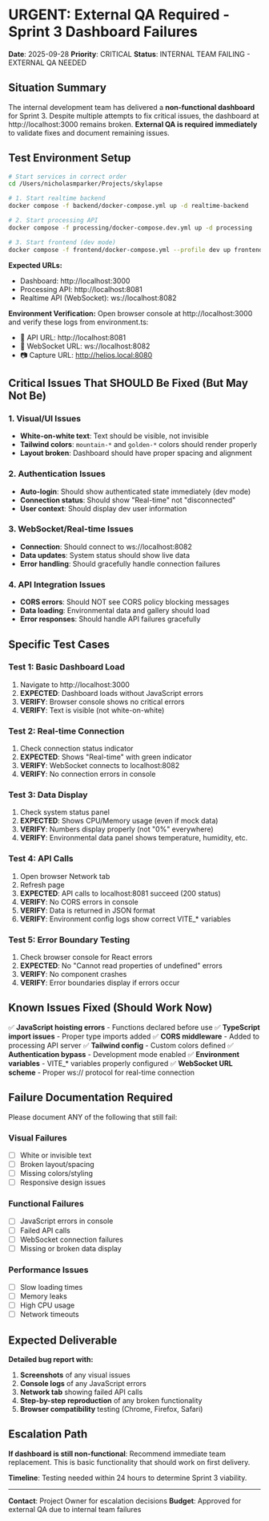 # URGENT: External QA Required - Sprint 3 Dashboard Failures

**Date**: 2025-09-28
**Priority**: CRITICAL
**Status**: INTERNAL TEAM FAILING - EXTERNAL QA NEEDED

## Situation Summary

The internal development team has delivered a **non-functional dashboard** for Sprint 3. Despite multiple attempts to fix critical issues, the dashboard at http://localhost:3000 remains broken. **External QA is required immediately** to validate fixes and document remaining issues.

## Test Environment Setup

```bash
# Start services in correct order
cd /Users/nicholasmparker/Projects/skylapse

# 1. Start realtime backend
docker compose -f backend/docker-compose.yml up -d realtime-backend

# 2. Start processing API
docker compose -f processing/docker-compose.dev.yml up -d processing

# 3. Start frontend (dev mode)
docker compose -f frontend/docker-compose.yml --profile dev up frontend-dev
```

**Expected URLs:**
- Dashboard: http://localhost:3000
- Processing API: http://localhost:8081
- Realtime API (WebSocket): ws://localhost:8082

**Environment Verification:**
Open browser console at http://localhost:3000 and verify these logs from environment.ts:
- 📡 API URL: http://localhost:8081
- 🔌 WebSocket URL: ws://localhost:8082
- 📷 Capture URL: http://helios.local:8080

## Critical Issues That SHOULD Be Fixed (But May Not Be)

### 1. Visual/UI Issues
- **White-on-white text**: Text should be visible, not invisible
- **Tailwind colors**: `mountain-*` and `golden-*` colors should render properly
- **Layout broken**: Dashboard should have proper spacing and alignment

### 2. Authentication Issues
- **Auto-login**: Should show authenticated state immediately (dev mode)
- **Connection status**: Should show "Real-time" not "disconnected"
- **User context**: Should display dev user information

### 3. WebSocket/Real-time Issues
- **Connection**: Should connect to ws://localhost:8082
- **Data updates**: System status should show live data
- **Error handling**: Should gracefully handle connection failures

### 4. API Integration Issues
- **CORS errors**: Should NOT see CORS policy blocking messages
- **Data loading**: Environmental data and gallery should load
- **Error responses**: Should handle API failures gracefully

## Specific Test Cases

### Test 1: Basic Dashboard Load
1. Navigate to http://localhost:3000
2. **EXPECTED**: Dashboard loads without JavaScript errors
3. **VERIFY**: Browser console shows no critical errors
4. **VERIFY**: Text is visible (not white-on-white)

### Test 2: Real-time Connection
1. Check connection status indicator
2. **EXPECTED**: Shows "Real-time" with green indicator
3. **VERIFY**: WebSocket connects to localhost:8082
4. **VERIFY**: No connection errors in console

### Test 3: Data Display
1. Check system status panel
2. **EXPECTED**: Shows CPU/Memory usage (even if mock data)
3. **VERIFY**: Numbers display properly (not "0%" everywhere)
4. **VERIFY**: Environmental data panel shows temperature, humidity, etc.

### Test 4: API Calls
1. Open browser Network tab
2. Refresh page
3. **EXPECTED**: API calls to localhost:8081 succeed (200 status)
4. **VERIFY**: No CORS errors in console
5. **VERIFY**: Data is returned in JSON format
6. **VERIFY**: Environment config logs show correct VITE_* variables

### Test 5: Error Boundary Testing
1. Check browser console for React errors
2. **EXPECTED**: No "Cannot read properties of undefined" errors
3. **VERIFY**: No component crashes
4. **VERIFY**: Error boundaries display if errors occur

## Known Issues Fixed (Should Work Now)

✅ **JavaScript hoisting errors** - Functions declared before use
✅ **TypeScript import issues** - Proper type imports added
✅ **CORS middleware** - Added to processing API server
✅ **Tailwind config** - Custom colors defined
✅ **Authentication bypass** - Development mode enabled
✅ **Environment variables** - VITE_* variables properly configured
✅ **WebSocket URL scheme** - Proper ws:// protocol for real-time connection

## Failure Documentation Required

Please document ANY of the following that still fail:

### Visual Failures
- [ ] White or invisible text
- [ ] Broken layout/spacing
- [ ] Missing colors/styling
- [ ] Responsive design issues

### Functional Failures
- [ ] JavaScript errors in console
- [ ] Failed API calls
- [ ] WebSocket connection failures
- [ ] Missing or broken data display

### Performance Issues
- [ ] Slow loading times
- [ ] Memory leaks
- [ ] High CPU usage
- [ ] Network timeouts

## Expected Deliverable

**Detailed bug report with:**
1. **Screenshots** of any visual issues
2. **Console logs** of any JavaScript errors
3. **Network tab** showing failed API calls
4. **Step-by-step reproduction** of any broken functionality
5. **Browser compatibility** testing (Chrome, Firefox, Safari)

## Escalation Path

**If dashboard is still non-functional**: Recommend immediate team replacement. This is basic functionality that should work on first delivery.

**Timeline**: Testing needed within 24 hours to determine Sprint 3 viability.

---

**Contact**: Project Owner for escalation decisions
**Budget**: Approved for external QA due to internal team failures
